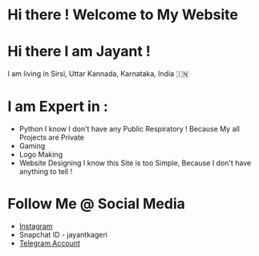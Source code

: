 # Hi there ! Welcome to My Website
# Hi there I am Jayant !
I am living in Sirsi, Uttar Kannada, Karnataka, India 🇮🇳

# I am Expert in :
- Python
I know I don't have any Public Respiratory ! Because My all Projects are Private
- Gaming
- Logo Making
- Website Designing 
I know this Site is too Simple, Because I don't have anything to tell !

# Follow Me @ Social Media
- [Instagram](https://instagram.com/jayantkageri)
- Snapchat ID - jayantkageri
- [Telegram Account](https://telegram.dog/jayantkageri)
